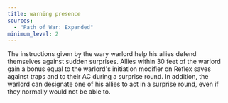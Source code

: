 ```yaml
---
title: warning presence
sources:
  - "Path of War: Expanded"
minimum_level: 2
---
```


The instructions given by the wary warlord help his allies defend themselves against sudden surprises. Allies within 30 feet of the warlord gain a bonus equal to the warlord's initiation modifier on Reflex saves against traps and to their AC during a surprise round. In addition, the warlord can designate one of his allies to act in a surprise round, even if they normally would not be able to.
